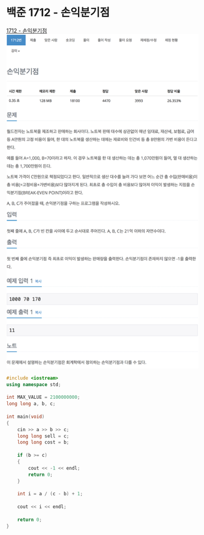 # 백준 1712 - 손익분기점

[1712 - 손익분기점](https://www.acmicpc.net/problem/1712)
![](1712m.png)

```cpp
#include <iostream>
using namespace std;

int MAX_VALUE = 2100000000;
long long a, b, c;

int main(void)
{
    cin >> a >> b >> c;
    long long sell = c;
    long long cost = b;

    if (b >= c)
    {
        cout << -1 << endl;
        return 0;
    }

    int i = a / (c - b) + 1;

    cout << i << endl;

    return 0;
}
```
